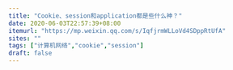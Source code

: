 ```yaml
---
title: "Cookie、session和application都是些什么神？"
date: 2020-06-03T22:57:39+08:00
itemurl: "https://mp.weixin.qq.com/s/IqfjrmWLLoVd4SDppRtUfA"
sites: ""
tags: ["计算机网络","cookie","session"]
draft: false
---
```


